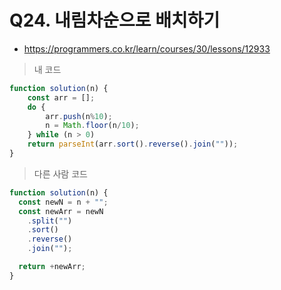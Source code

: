 # Q24. 내림차순으로 배치하기
- https://programmers.co.kr/learn/courses/30/lessons/12933

> 내 코드
```js
function solution(n) {
    const arr = [];
    do {
        arr.push(n%10);
        n = Math.floor(n/10);
    } while (n > 0)
    return parseInt(arr.sort().reverse().join(""));
}
```

> 다른 사람 코드
```js
function solution(n) {
  const newN = n + "";
  const newArr = newN
    .split("")
    .sort()
    .reverse()
    .join("");

  return +newArr;
}
```